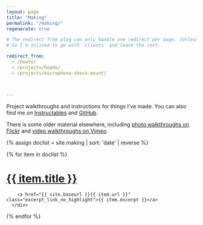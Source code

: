 ```yaml
---
layout: page
title: "Making"
permalink: "/making/"
regenerate: true

# The redirect from plug can only handle one redirect per page. (Unless I set up dummy pages for all these old pages and use `redirect_to`)
# So I’m inlined to go with `clients` and leave the rest.

redirect_from:
  - /howto/
  - /projects/howdo/
  - /projects/microphone-shock-mount/



---
```


Project walkthroughs and instructions for things I&#8217;ve made. You can also find me on [Instructables](http://www.instructables.com/member/Andrew+Sleigh/) and [GitHub](https://github.com/andrewsleigh).


There is some older material elsewhere, including [photo walkthroughs on Flickr](http://www.flickr.com/photos/andrewsleigh/collections/72157625572591433/) and [video walkthroughs on Vimeo](https://vimeo.com/album/2323611/sort:preset/format:detail). 

{% assign doclist =  site.making | sort: 'date' | reverse  %}


  {% for item in doclist %}
 <div>
        <h1 class="catalogue-title"> <a href="{{ site.baseurl }}{{ item.url }}" class="catalogue-item">{{ item.title }}</a></h1>

        <a href="{{ site.baseurl }}{{ item.url }}" class="excerpt_link_no_highlight">{{ item.excerpt }}</a>
      </div>
  
{% endfor %}